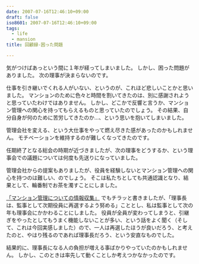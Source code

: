 ```yaml
---
date: 2007-07-16T12:46:10+09:00
draft: false
iso8601: 2007-07-16T12:46:10+09:00
tags:
  - life
  - mansion
title: 回顧録-困った問題

---
```


気がつけばあっという間に１年が経ってしまいました。
しかし、困った問題がありました。
次の理事が決まらないのです。

仕事を引き継いでくれる人がいない、というのが、これほど悲しいことかと思いました。
マンションのために色々と時間を割いてきたのは、別に感謝されようと思っていたわけではありません。
しかし、どこかで反響と言うか、マンション管理への関心を持ってもらえるものと思っていたのでしょう。
その結果、自分自身が何のために苦労してきたのか…、という思いを抱いてしまいました。

管理会社を変える、という大仕事をやって燃え尽きた感があったのかもしれません。
モチベーションを維持するのが難しくなってきたのです。

任期終了となる総会の時期が近づきましたが、次の理事をどうするか、という理事会での議題については何度も先送りになっていました。

管理会社からの提案もありましたが、役員を経験しないとマンション管理への関心を持つのは難しい、のでしょう。
そこは私たちとしても共通認識となり、結果として、輪番制でお茶を濁すことにしました。

[「マンション管理についての情報収集」](/2007/06/07/144343/) でもチラッと書きましたが、「理事長は、監事として次期役員に再選するよう努める」こととし、私は監事として次の年も理事会にかかわることにしました。
役員が全員が変わってしまうと、引継ぎをやったとしてもうまく機能しないことが多い、という話をよく聞く（そして、これは今回実感しました）ので、一人は再選したほうが良いだろう、と考えたのと、やはり残るのであれば理事長だろう、という安直なものでした。

結果的に、理事長になる人の負担が増える事ばかりやっていたのかもしれません。
しかし、このときは率先して動くことしか考えつかなかったのです。
